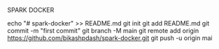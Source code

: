 SPARK DOCKER

echo "# spark-docker" >> README.md
git init
git add README.md
git commit -m "first commit"
git branch -M main
git remote add origin https://github.com/bikashpdash/spark-docker.git
git push -u origin mai
